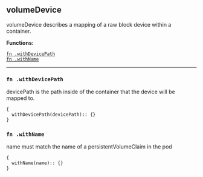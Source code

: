 
## volumeDevice
volumeDevice describes a mapping of a raw block device within a container.

**Functions:**

[`fn .withDevicePath`](#fn-withdevicepath)  
[`fn .withName`](#fn-withname)  

---


### `fn .withDevicePath`
devicePath is the path inside of the container that the device will be mapped to.
```jsonnet
{
  withDevicePath(devicePath):: {}
}
```

### `fn .withName`
name must match the name of a persistentVolumeClaim in the pod
```jsonnet
{
  withName(name):: {}
}
```

